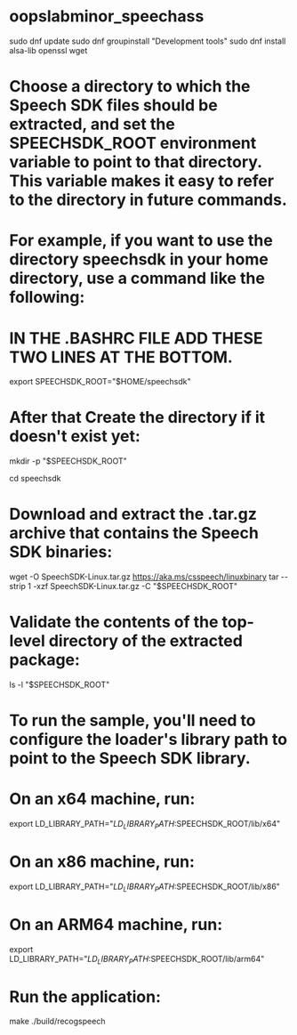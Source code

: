 # oopslabminor_speechass

sudo dnf update
sudo dnf groupinstall "Development tools"
sudo dnf install alsa-lib openssl wget

# Choose a directory to which the Speech SDK files should be extracted, and set the SPEECHSDK_ROOT environment variable to point to that directory. This variable makes it easy to refer to the directory in future commands.

# For example, if you want to use the directory speechsdk in your home directory, use a command like the following:

# IN THE .BASHRC FILE ADD THESE TWO LINES AT THE BOTTOM.

export SPEECHSDK_ROOT="$HOME/speechsdk"

# After that Create the directory if it doesn't exist yet:

mkdir -p "$SPEECHSDK_ROOT"

cd speechsdk

# Download and extract the .tar.gz archive that contains the Speech SDK binaries:

wget -O SpeechSDK-Linux.tar.gz https://aka.ms/csspeech/linuxbinary tar --strip 1 -xzf SpeechSDK-Linux.tar.gz -C "$SPEECHSDK_ROOT"

# Validate the contents of the top-level directory of the extracted package:

ls -l "$SPEECHSDK_ROOT"

# To run the sample, you'll need to configure the loader's library path to point to the Speech SDK library.

# On an x64 machine, run:

export LD_LIBRARY_PATH="$LD_LIBRARY_PATH:$SPEECHSDK_ROOT/lib/x64"

# On an x86 machine, run:

export LD_LIBRARY_PATH="$LD_LIBRARY_PATH:$SPEECHSDK_ROOT/lib/x86"

# On an ARM64 machine, run:

export LD_LIBRARY_PATH="$LD_LIBRARY_PATH:$SPEECHSDK_ROOT/lib/arm64"

# Run the application:

make
./build/recogspeech
